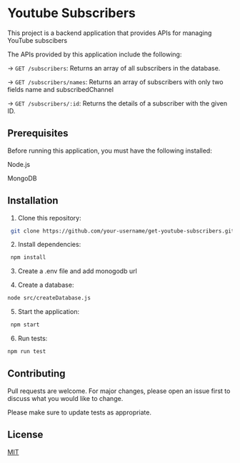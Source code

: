 # Youtube Subscribers

This project is a backend application that provides APIs for managing YouTube subscibers

The APIs provided by this application include the following:

-> `GET /subscribers`: Returns an array of all subscribers in the database.

-> `GET /subscribers/names`: Returns an array of subscribers with only two fields name and subscribedChannel

-> `GET /subscribers/:id`: Returns the details of a subscriber with the given ID.

## Prerequisites

Before running this application, you must have the following installed:

Node.js

MongoDB

## Installation

1. Clone this repository:

```bash
 git clone https://github.com/your-username/get-youtube-subscribers.git
```

2. Install dependencies:

```bash
 npm install
```

3. Create a .env file and add monogodb url

4. Create a database:

```bash
node src/createDatabase.js
```

5. Start the application:

```bash
 npm start
```

6. Run tests:

```bash
npm run test
```

## Contributing

Pull requests are welcome. For major changes, please open an issue first
to discuss what you would like to change.

Please make sure to update tests as appropriate.

## License

[MIT](https://choosealicense.com/licenses/mit/)
